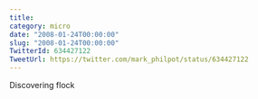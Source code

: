 ```yaml
---
title: 
category: micro
date: "2008-01-24T00:00:00"
slug: "2008-01-24T00:00:00"
TwitterId: 634427122
TweetUrl: https://twitter.com/mark_philpot/status/634427122
---
```


Discovering flock
